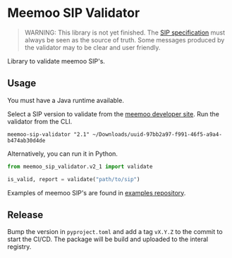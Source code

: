 # Meemoo SIP Validator

> WARNING: This library is not yet finished.
> The [SIP specification](https://developer.meemoo.be/docs/diginstroom/sip/) must always be seen as the source of truth.
> Some messages produced by the validator may to be clear and user friendly.

Library to validate meemoo SIP's.

## Usage

You must have a Java runtime available.

Select a SIP version to validate from the [meemoo developer site](https://developer.meemoo.be/docs/diginstroom/sip/).
Run the validator from the CLI.

```
meemoo-sip-validator "2.1" ~/Downloads/uuid-97bb2a97-f991-46f5-a9a4-b474ab30d4de
```

Alternatively, you can run it in Python.

```py
from meemoo_sip_validator.v2_1 import validate

is_valid, report = validate("path/to/sip")
```

Examples of meemoo SIP's are found in [examples repository](https://github.com/viaacode/sip-examples).

## Release

Bump the version in `pyproject.toml` and add a tag `vX.Y.Z` to the commit to start the CI/CD.
The package will be build and uploaded to the interal registry.